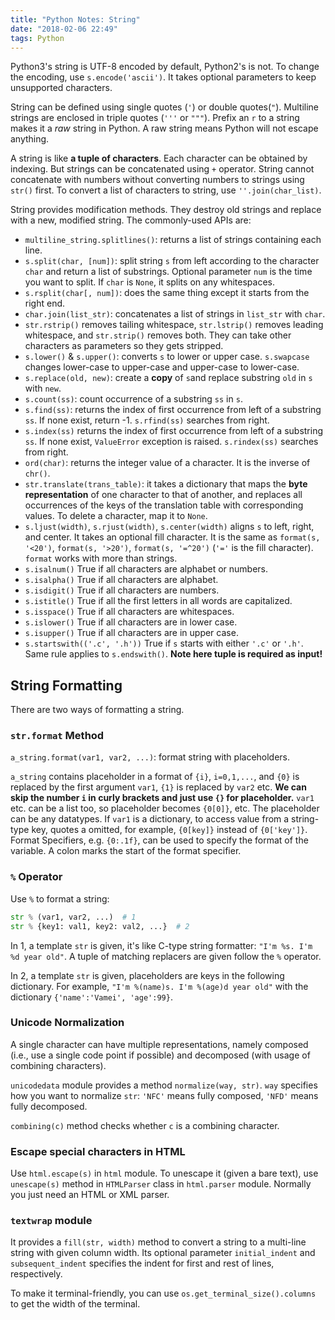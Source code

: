 ```yaml
---
title: "Python Notes: String"
date: "2018-02-06 22:49"
tags: Python
---
```


Python3's string is UTF-8 encoded by default, Python2's is not. To change the encoding, use `s.encode('ascii')`. It takes optional parameters to keep unsupported characters.

String can be defined using single quotes (`'`) or double quotes(`"`). Multiline strings are enclosed in triple quotes (`'''` or `"""`). Prefix an `r` to a string makes it a *raw* string in Python. A raw string means Python will not escape anything.

A string is like **a tuple of characters**. Each character can be obtained by indexing. But strings can be concatenated using `+` operator. String cannot concatenate with numbers without converting numbers to strings using `str()` first. To convert a list of characters to string, use `''.join(char_list)`.

String provides modification methods. They destroy old strings and replace with a new, modified string. The commonly-used APIs are:

* `multiline_string.splitlines()`: returns a list of strings containing each line.
* `s.split(char, [num])`: split string `s` from left according to the character `char` and return a list of substrings. Optional parameter `num` is the time you want to split. If `char` is `None`, it splits on any whitespaces.
* `s.rsplit(char[, num])`: does the same thing except it starts from the right end.
* `char.join(list_str)`: concatenates a list of strings in `list_str` with `char`.
* `str.rstrip()` removes tailing whitespace, `str.lstrip()` removes leading whitespace, and `str.strip()` removes both. They can take other characters as parameters so they gets stripped.
* `s.lower()` & `s.upper()`: converts `s` to lower or upper case. `s.swapcase` changes lower-case to upper-case and upper-case to lower-case.
* `s.replace(old, new)`: create a **copy** of `s`and replace substring `old` in `s` with `new`.
* `s.count(ss)`: count occurrence of a substring `ss` in `s`.
* `s.find(ss)`: returns the index of first occurrence from left of a substring `ss`. If none exist, return -1. `s.rfind(ss)` searches from right.
* `s.index(ss)` returns the index of first occurrence from left of a substring `ss`. If none exist, `ValueError` exception is raised. `s.rindex(ss)` searches from right.
* `ord(char)`: returns the integer value of a character. It is the inverse of `chr()`.
* `str.translate(trans_table)`: it takes a dictionary that maps the **byte representation** of one character to that of another, and replaces all occurrences of the keys of the translation table with corresponding values. To delete a character, map it to `None`.
* `s.ljust(width)`, `s.rjust(width)`, `s.center(width)` aligns `s` to left, right, and center. It takes an optional fill character. It is the same as `format(s, '<20')`, `format(s, '>20')`, `format(s, '=^20')` (`'='` is the fill character). `format` works with more than strings.
* `s.isalnum()` True if all characters are alphabet or numbers.
* `s.isalpha()` True if all characters are alphabet.
* `s.isdigit()` True if all characters are numbers.
* `s.istitle()` True if all the first letters in all words are capitalized.
* `s.isspace()` True if all characters are whitespaces.
* `s.islower()` True if all characters are in lower case.
* `s.isupper()` True if all characters are in upper case.
* `s.startswith(('.c', '.h'))` True if `s` starts with either `'.c'` or `'.h'`. Same rule applies to `s.endswith()`. **Note here tuple is required as input!**

## String Formatting
There are two ways of formatting a string.

### `str.format` Method
`a_string.format(var1, var2, ...)`: format string with placeholders.

`a_string` contains placeholder in a format of `{i}`, `i=0,1,...`, and `{0}` is replaced by the first argument `var1`, `{1}` is replaced by `var2` etc. **We can skip the number `i` in curly brackets and just use `{}` for placeholder.** `var1` etc. can be a list too, so placeholder becomes `{0[0]}`, etc. The placeholder can be any datatypes. If `var1` is a dictionary, to access value from a string-type key, quotes a omitted, for example, `{0[key]}` instead of `{0['key']}`. Format Specifiers, e.g. `{0:.1f}`, can be used to specify the format of the variable. A colon marks the start of the format specifier.

### `%` Operator
Use `%` to format a string:

```python
str % (var1, var2, ...)  # 1
str % {key1: val1, key2: val2, ...}  # 2
```

In 1, a template `str` is given, it's like C-type string formatter: `"I'm %s. I'm %d year old"`. A tuple of matching replacers are given follow the `%` operator.

In 2, a template `str` is given, placeholders are keys in the following dictionary. For example, `"I'm %(name)s. I'm %(age)d year old"` with the dictionary `{'name':'Vamei', 'age':99}`.

### Unicode Normalization
A single character can have multiple representations, namely composed (i.e., use a single code point if possible) and decomposed (with usage of combining characters).

`unicodedata` module provides a method `normalize(way, str)`. `way` specifies how you want to normalize `str`: `'NFC'` means fully composed, `'NFD'` means fully decomposed.

`combining(c)` method checks whether `c` is a combining character.

### Escape special characters in HTML
Use `html.escape(s)` in `html` module. To unescape it (given a bare text), use `unescape(s)` method in `HTMLParser` class in `html.parser` module. Normally you just need an HTML or XML parser.

### `textwrap` module
It provides a `fill(str, width)` method to convert a string to a multi-line string with given column width. Its optional parameter `initial_indent` and `subsequent_indent` specifies the indent for first and rest of lines, respectively.

To make it terminal-friendly, you can use `os.get_terminal_size().columns` to get the width of the terminal.

